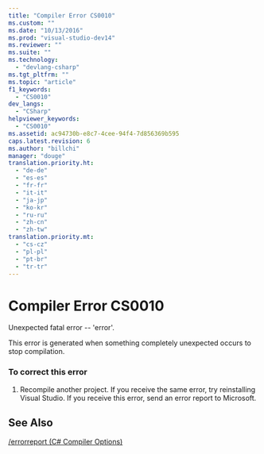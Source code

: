```yaml
---
title: "Compiler Error CS0010"
ms.custom: ""
ms.date: "10/13/2016"
ms.prod: "visual-studio-dev14"
ms.reviewer: ""
ms.suite: ""
ms.technology: 
  - "devlang-csharp"
ms.tgt_pltfrm: ""
ms.topic: "article"
f1_keywords: 
  - "CS0010"
dev_langs: 
  - "CSharp"
helpviewer_keywords: 
  - "CS0010"
ms.assetid: ac94730b-e8c7-4cee-94f4-7d856369b595
caps.latest.revision: 6
ms.author: "billchi"
manager: "douge"
translation.priority.ht: 
  - "de-de"
  - "es-es"
  - "fr-fr"
  - "it-it"
  - "ja-jp"
  - "ko-kr"
  - "ru-ru"
  - "zh-cn"
  - "zh-tw"
translation.priority.mt: 
  - "cs-cz"
  - "pl-pl"
  - "pt-br"
  - "tr-tr"
---
```

# Compiler Error CS0010
Unexpected fatal error -- 'error'.  
  
 This error is generated when something completely unexpected occurs to stop compilation.  
  
### To correct this error  
  
1.  Recompile another project. If you receive the same error, try reinstalling Visual Studio. If you receive this error, send an error report to Microsoft.  
  
## See Also  
 [/errorreport (C# Compiler Options)](../Topic/-errorreport%20\(C%23%20Compiler%20Options\).md)